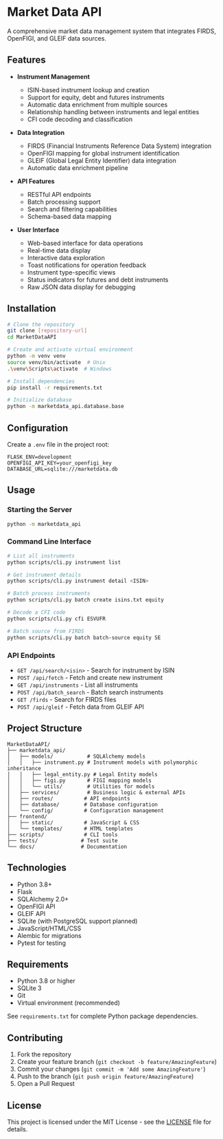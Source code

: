 # Market Data API

A comprehensive market data management system that integrates FIRDS, OpenFIGI, and GLEIF data sources.

## Features

- **Instrument Management**
  - ISIN-based instrument lookup and creation
  - Support for equity, debt and futures instruments
  - Automatic data enrichment from multiple sources
  - Relationship handling between instruments and legal entities
  - CFI code decoding and classification

- **Data Integration**
  - FIRDS (Financial Instruments Reference Data System) integration
  - OpenFIGI mapping for global instrument identification
  - GLEIF (Global Legal Entity Identifier) data integration
  - Automatic data enrichment pipeline

- **API Features**
  - RESTful API endpoints
  - Batch processing support
  - Search and filtering capabilities
  - Schema-based data mapping

- **User Interface**
  - Web-based interface for data operations
  - Real-time data display
  - Interactive data exploration
  - Toast notifications for operation feedback
  - Instrument type-specific views
  - Status indicators for futures and debt instruments
  - Raw JSON data display for debugging

## Installation

```bash
# Clone the repository
git clone [repository-url]
cd MarketDataAPI

# Create and activate virtual environment
python -m venv venv
source venv/bin/activate  # Unix
.\venv\Scripts\activate  # Windows

# Install dependencies
pip install -r requirements.txt

# Initialize database
python -m marketdata_api.database.base
```

## Configuration

Create a `.env` file in the project root:

```env
FLASK_ENV=development
OPENFIGI_API_KEY=your_openfigi_key
DATABASE_URL=sqlite:///marketdata.db
```

## Usage

### Starting the Server

```bash
python -m marketdata_api
```

### Command Line Interface

```bash
# List all instruments
python scripts/cli.py instrument list

# Get instrument details
python scripts/cli.py instrument detail <ISIN>

# Batch process instruments
python scripts/cli.py batch create isins.txt equity

# Decode a CFI code
python scripts/cli.py cfi ESVUFR

# Batch source from FIRDS
python scripts/cli.py batch batch-source equity SE
```

### API Endpoints

- `GET /api/search/<isin>` - Search for instrument by ISIN
- `POST /api/fetch` - Fetch and create new instrument
- `GET /api/instruments` - List all instruments
- `POST /api/batch_search` - Batch search instruments
- `GET /firds` - Search for FIRDS files
- `POST /api/gleif` - Fetch data from GLEIF API

## Project Structure

```
MarketDataAPI/
├── marketdata_api/
│   ├── models/           # SQLAlchemy models
│   │   ├── instrument.py # Instrument models with polymorphic inheritance
│   │   ├── legal_entity.py # Legal Entity models
│   │   ├── figi.py       # FIGI mapping models
│   │   └── utils/        # Utilities for models
│   ├── services/         # Business logic & external APIs
│   ├── routes/          # API endpoints
│   ├── database/        # Database configuration
│   └── config/          # Configuration management
├── frontend/
│   ├── static/          # JavaScript & CSS
│   └── templates/       # HTML templates
├── scripts/             # CLI tools
├── tests/              # Test suite
└── docs/               # Documentation
```

## Technologies

- Python 3.8+
- Flask
- SQLAlchemy 2.0+
- OpenFIGI API
- GLEIF API
- SQLite (with PostgreSQL support planned)
- JavaScript/HTML/CSS
- Alembic for migrations
- Pytest for testing

## Requirements

- Python 3.8 or higher
- SQLite 3
- Git
- Virtual environment (recommended)

See `requirements.txt` for complete Python package dependencies.

## Contributing

1. Fork the repository
2. Create your feature branch (`git checkout -b feature/AmazingFeature`)
3. Commit your changes (`git commit -m 'Add some AmazingFeature'`)
4. Push to the branch (`git push origin feature/AmazingFeature`)
5. Open a Pull Request

## License

This project is licensed under the MIT License - see the [LICENSE](LICENSE) file for details.
